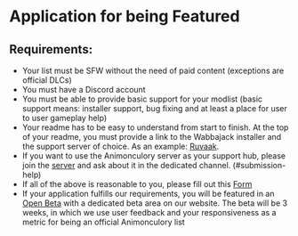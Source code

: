 
# Application for being Featured


## Requirements:

- Your list must be SFW without the need of paid content (exceptions are official DLCs)
- You must have a Discord account
- You must be able to provide basic support for your modlist (basic support means: installer support, bug fixing and at least a place for user to user gameplay help)
- Your readme has to be easy to understand from start to finish. At the top of your readme, you must provide a link to the Wabbajack installer and the support server of choice. As an example: [Ruvaak](https://github.com/chri3i/Ruvaak-Readme).
- If you want to use the Animonculory server as your support hub, please join the [server](https://discord.gg/DffHKcszfg) and ask about it in the dedicated channel. (#submission-help)
- If all of the above is reasonable to you, please fill out this [Form](https://dyno.gg/form/208fe5aa)
- If your application fulfills our requirements, you will be featured in an [Open Beta](https://github.com/The-Animonculory/The-Animonculory-Modlist-Hub/blob/main/FeaturedLists.md#beta) with a dedicated beta area on our website. The beta will be 3 weeks, in which we use user feedback and your responsiveness as a metric for being an official Animonculory list
